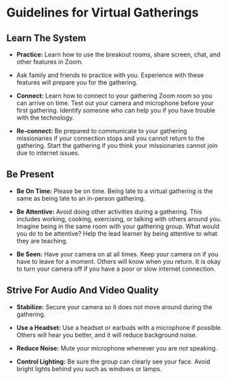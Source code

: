 # Guidelines for Virtual Gatherings

## Learn The System

- **Practice:** Learn how to use the breakout rooms, share screen, chat, and other features in Zoom.
- Ask family and friends to practice with you. Experience with these features will prepare you for the gathering.

- **Connect:** Learn how to connect to your gathering Zoom room so you can arrive on time. Test out your camera and microphone before your first gathering. Identify someone who can help you if you have trouble with the technology.

- **Re-connect:** Be prepared to communicate to your gathering missionaries if your connection stops and you cannot return to the gathering. Start the gathering if you think your missionaries cannot join due to internet issues.

## Be Present

- **Be On Time:** Please be on time. Being late to a virtual gathering is the same as being late to an in-person gathering.

- **Be Attentive:** Avoid doing other activities during a gathering. This includes working, cooking, exercising, or talking with others around you. Imagine being in the same room with your gathering group. What would you do to be attentive? Help the lead learner by being attentive to what they are teaching.

- **Be Seen:** Have your camera on at all times. Keep your camera on if you have to leave for a moment. Others will know when you return. It is okay to turn your camera off if you have a poor or slow internet connection.

## Strive For Audio And Video Quality

- **Stabilize:** Secure your camera so it does not move around during the gathering.

- **Use a Headset:** Use a headset or earbuds with a microphone if possible. Others will hear you better, and it will reduce background noise.

- **Reduce Noise:** Mute your microphone whenever you are not speaking.

- **Control Lighting:** Be sure the group can clearly see your face. Avoid bright lights behind you such as windows or lamps.

